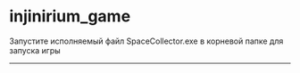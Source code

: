 # injinirium_game

Запустите исполняемый файл SpaceCollector.exe в корневой папке для запуска игры

--------------------

